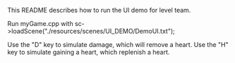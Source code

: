 This README describes how to run the UI demo for level team. 

Run myGame.cpp with sc->loadScene("./resources/scenes/UI_DEMO/DemoUI.txt");

Use the "D" key to simulate damage, which will remove a heart. 
Use the "H" key to simulate gaining a heart, which replenish a heart. 